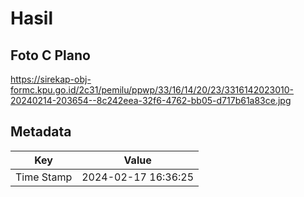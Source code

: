 # Hasil

## Foto C Plano

https://sirekap-obj-formc.kpu.go.id/2c31/pemilu/ppwp/33/16/14/20/23/3316142023010-20240214-203654--8c242eea-32f6-4762-bb05-d717b61a83ce.jpg


## Metadata

| Key        | Value               |
| ---------- | ------------------- |
| Time Stamp | 2024-02-17 16:36:25 |



